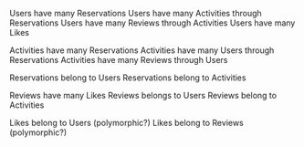 Users have many Reservations
Users have many Activities through Reservations
Users have many Reviews through Activities 
Users have many Likes

Activities have many Reservations
Activities have many Users through Reservations
Activities have many Reviews through Users

Reservations belong to Users
Reservations belong to Activities 

Reviews have many Likes 
Reviews belongs to Users
Reviews belong to Activities

Likes belong to Users (polymorphic?)
Likes belong to Reviews (polymorphic?)